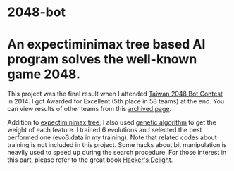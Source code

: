 # 2048-bot
An expectiminimax tree based AI program solves the well-known game 2048.
===
This project was the final result when I attended [Taiwan 2048 Bot Contest](https://www.facebook.com/2048BotContest/) in 2014. I got Awarded for Excellent (5th place in 58 teams) at the end. You can view results of other teams from this [archived page](http://web.archive.org/web/20140707074432/http://2048-botcontest.twbbs.org:80/download/stats.htm).

Addition to [expectiminimax tree](https://en.wikipedia.org/wiki/Expectiminimax_tree), I also used [genetic algorithm](https://en.wikipedia.org/wiki/Genetic_algorithm) to get the weight of each feature. I trained 6 evolutions and selected the best performed one (evo3.data in my training). Note that related codes about training is not included in this project. Some hacks about bit manipulation is heavily used to speed up during the search procedure. For those interest in this part, please refer to the great book [Hacker's Delight](https://www.amazon.com/Hackers-Delight-2nd-Henry-Warren/dp/0321842685). 
